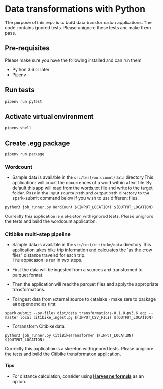 # Data transformations with Python
The purpose of this repo is to build data transformation applications. The code contains ignored tests. 
Please unignore these tests and make them pass.  

## Pre-requisites
Please make sure you have the following installed and can run them
* Python 3.6 or later
* Pipenv

## Run tests 
```bash
pipenv run pytest
```

## Activate virtual environment
```bash
pipenv shell
```

## Create .egg package
```bash
pipenv run package
```

### Wordcount
* Sample data is available in the `src/test/wordcount/data` directory
This applications will count the occurrences of a word within a text file. By default this app will read from the words.txt file and write to the target folder.  Pass in the input source path and output path directory to the spark-submit command below if you wish to use different files.

```
python3 job_runner.py WordCount $(INPUT_LOCATION) $(OUTPUT_LOCATION)
```

Currently this application is a skeleton with ignored tests.  Please unignore the tests and build the wordcount application.

### Citibike multi-step pipeline
* Sample data is available in the `src/test/citibike/data` directory
This application takes bike trip information and calculates the "as the crow flies" distance traveled for each trip.  
The application is run in two steps.
* First the data will be ingested from a sources and transformed to parquet format.
* Then the application will read the parquet files and apply the appropriate transformations.


* To ingest data from external source to datalake - make sure to package all dependencies first:
```
spark-submit --py-files dist/data_transformations-0.1.0-py3.6.egg --master local citibike_ingest.py $(INPUT_CSV_FILE) $(OUTPUT_LOCATION)
```

* To transform Citibike data:
```
python3 job_runner.py CitiBikeTransformer $(INPUT_LOCATION) $(OUTPUT_LOCATION)
```

Currently this application is a skeleton with ignored tests.  Please unignore the tests and build the Citibike transformation application.

#### Tips
- For distance calculation, consider using [**Harvesine formula**](https://en.wikipedia.org/wiki/Haversine_formula) as an option.  
